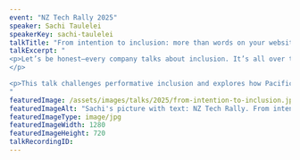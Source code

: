 ```yaml
---
event: "NZ Tech Rally 2025"
speaker: Sachi Taulelei
speakerKey: sachi-taulelei
talkTitle: "From intention to inclusion: more than words on your website"
talkExcerpt: "  
<p>Let’s be honest—every company talks about inclusion. It’s all over their websites, in their values statements, and tucked neatly into their annual reports. But when you look beyond the words, what’s actually changing? 
</p>

<p>This talk challenges performative inclusion and explores how Pacific and traditional wisdoms can help us rethink leadership, systems, and culture—because when people belong, they move mountains.</p>
"
featuredImage: /assets/images/talks/2025/from-intention-to-inclusion.jpg
featuredImageAlt: "Sachi's picture with text: NZ Tech Rally. From intention to inclusion. A talk by Sachi Taulelei, Founder @ Humble"
featuredImageType: image/jpg
featuredImageWidth: 1280
featuredImageHeight: 720
talkRecordingID:        
---
```


